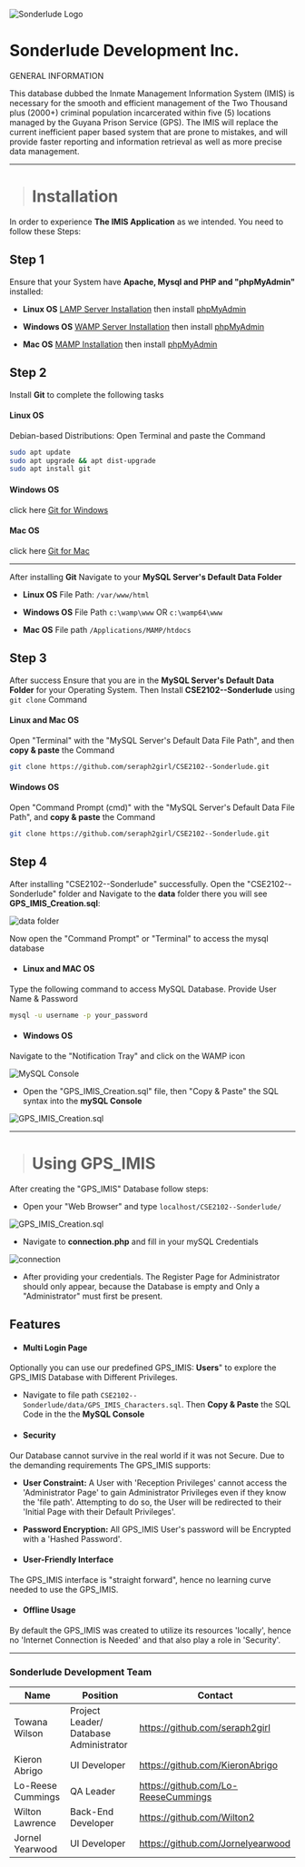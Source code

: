 ![Sonderlude Logo](assets/sonderlude_logo.png)
# Sonderlude Development Inc.


GENERAL INFORMATION

This database dubbed the Inmate Management Information System (IMIS) is necessary for the smooth and efficient management of the Two Thousand plus (2000+) criminal population incarcerated within five (5) locations managed by the Guyana Prison Service (GPS). The IMIS will replace the current inefficient paper based system that are prone to mistakes,
and will provide faster reporting and information retrieval as well as more precise data management.

---

> # Installation

In order to experience **The IMIS Application** as we intended. You need to follow these Steps:

## Step 1

Ensure that your System have **Apache, Mysql and PHP and "phpMyAdmin"** installed:

* **Linux OS** [LAMP Server Installation](https://www.digitalocean.com/community/tutorials/how-to-install-linux-apache-mysql-php-lamp-stack-ubuntu-18-04 "Click the link & Follow the Steps") then install [phpMyAdmin](https://www.digitalocean.com/community/tutorials/how-to-install-and-secure-phpmyadmin-on-ubuntu-18-04 "Click the link & Follow the Steps")

* **Windows OS** [WAMP Server Installation](https://sourceforge.net/projects/wampserver/ "Click the link & Follow the Steps") then install [phpMyAdmin](https://www.phpmyadmin.net/downloads/ "Click the link & Follow the Steps")

* **Mac OS** [MAMP Installation](https://www.youtube.com/watch?v=I6sTPp779mA&t=382s "Click the link & Follow the Steps") then install [phpMyAdmin](https://www.javatpoint.com/how-to-install-phpmyadmin-on-mac "Click the link & Follow the Steps")

## Step 2

Install **Git** to complete the following tasks

#### Linux OS
Debian-based Distributions:
Open Terminal and paste the Command
```bash
sudo apt update
sudo apt upgrade && apt dist-upgrade
sudo apt install git
```

#### Windows OS

click here [Git for Windows](https://git-scm.com/download/win)

#### Mac OS
click here [Git for Mac](https://www.atlassian.com/git/tutorials/install-git)

---
After installing **Git** Navigate to your **MySQL Server's Default Data Folder**

* **Linux OS** File Path: ```/var/www/html```

* **Windows OS** File Path ```c:\wamp\www``` OR ```c:\wamp64\www```

* **Mac OS** File path ```/Applications/MAMP/htdocs```

## Step 3

After success Ensure that you are in the **MySQL Server's Default Data Folder** for your Operating System. Then Install **CSE2102--Sonderlude** using ```git clone``` Command

#### Linux and Mac OS
Open "Terminal" with the "MySQL Server's Default Data File Path", and then **copy & paste** the Command
```bash
git clone https://github.com/seraph2girl/CSE2102--Sonderlude.git
```

#### Windows OS
Open "Command Prompt (cmd)" with the "MySQL Server's Default Data File Path", and **copy & paste** the Command
```bash
git clone https://github.com/seraph2girl/CSE2102--Sonderlude.git
```

## Step 4
After installing "CSE2102--Sonderlude" successfully. Open the "CSE2102--Sonderlude" folder and Navigate to the **data** folder there you will see **GPS_IMIS_Creation.sql**:

![data folder](assets/readme/data_folder.png)

Now open the "Command Prompt" or "Terminal" to access the mysql database

* #### Linux and MAC OS
Type the following command to access MySQL Database. Provide User Name & Password
```bash
mysql -u username -p your_password
```

* #### Windows OS
Navigate to the "Notification Tray" and click on the WAMP icon

![MySQL Console](assets/readme/mySQL_console.jpg)

* Open the "GPS_IMIS_Creation.sql" file, then "Copy & Paste" the SQL syntax into the **mySQL Console**

![GPS_IMIS_Creation.sql](assets/readme/gps_imis_creation.png)

---
> # Using GPS_IMIS 


After creating the "GPS_IMIS" Database follow steps:

* Open your "Web Browser" and type ```localhost/CSE2102--Sonderlude/```

![GPS_IMIS_Creation.sql](assets/readme/localhost_denied.png)

* Navigate to **connection.php** and fill in your mySQL Credentials

![connection](assets/readme/connection.png)

* After providing your credentials. The Register Page for Administrator should only appear, because the Database is empty and Only a "Administrator" must first be present.

## Features

* #### Multi Login Page
Optionally you can use our predefined GPS_IMIS: **Users**" to explore the GPS_IMIS Database with Different Privileges.

  * Navigate to file path ```CSE2102--Sonderlude/data/GPS_IMIS_Characters.sql```. Then **Copy & Paste** the SQL Code in the the **MySQL Console**

* #### Security
Our Database cannot survive in the real world if it was not Secure. Due to the demanding requirements The GPS_IMIS supports:

  * **User Constraint:** A User with 'Reception Privileges' cannot access the 'Administrator Page' to gain Administrator Privileges even if they know the 'file path'. Attempting to do so, the User will be redirected to their 'Initial Page with their Default Privileges'.

  * **Password Encryption:** All GPS_IMIS User's password will be Encrypted with a 'Hashed Password'.

* #### User-Friendly Interface
The GPS_IMIS interface is "straight forward", hence no learning curve needed to use the GPS_IMIS.

* #### Offline Usage
By default the GPS_IMIS was created to utilize its resources 'locally', hence no 'Internet Connection is Needed' and that also play a role in 'Security'.

---
### Sonderlude Development Team

| Name     | Position          | Contact |
| -------- | -------------- | -----------
| Towana Wilson | Project Leader/ Database Administrator | https://github.com/seraph2girl
| Kieron Abrigo | UI Developer | https://github.com/KieronAbrigo
| Lo-Reese Cummings | QA Leader |  https://github.com/Lo-ReeseCummings
| Wilton Lawrence | Back-End Developer | https://github.com/Wilton2
| Jornel Yearwood | UI Developer | https://github.com/Jornelyearwood
